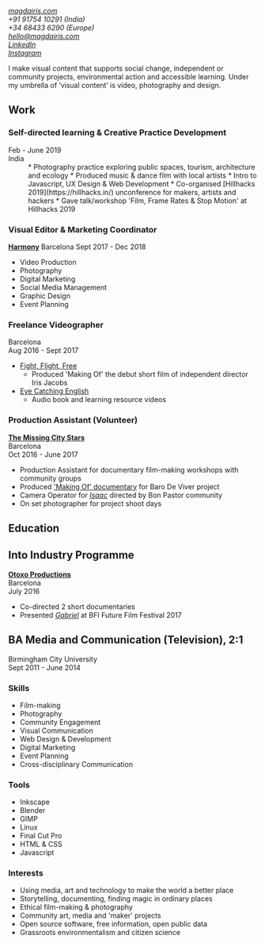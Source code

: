 <header>

</header>

<address>

[magdairis.com](https://magdairis.com)\
+91 91754 10291 (India)\
+34 68433 6290 (Europe)\
hello@magdairis.com\
[LinkedIn](https://www.linkedin.com/in/magdairispetford/)\
[Instagram](https://www.instagram.com/bymagdairis/)

</address>

<section id="statement">
I make visual content that supports social change, independent or community projects, environmental action and accessible learning. Under my umbrella of ‘visual content’ is video, photography and design.
</section>

<section id="work">

# Work

<div class="current">

### Self-directed learning & Creative Practice Development

<dl>
<dt><time>Feb - June 2019</time></dt>
<dt>India</dt>
<dd>
* Photography practice exploring public spaces, tourism, architecture and ecology
* Produced music & dance film with local artists
* Intro to Javascript, UX Design & Web Development
* Co-organised [Hillhacks 2019](https://hillhacks.in/) unconference for makers, artists and hackers
* Gave talk/workshop 'Film, Frame Rates & Stop Motion' at Hillhacks 2019
</dd> 
</dl>

</div>

<div class="harmony">

### Visual Editor & Marketing Coordinator
[**Harmony**](https://www.linkedin.com/company/viaharmony/)
Barcelona
Sept 2017 - Dec 2018
* Video Production
* Photography
* Digital Marketing
* Social Media Management
* Graphic Design
* Event Planning

</div>
<div class="freelance">

### Freelance Videographer
Barcelona\
Aug 2016 - Sept 2017
* [Fight, Flight, Free](http://www.irisjacobs.nl/direction-1)
  * Produced 'Making Of' the debut short film of independent director Iris Jacobs
* [Eye Catching English](http://eyecatchingenglish.com/)
  * Audio book and learning resource videos

</div>
<div class="volunteer">

### Production Assistant (Volunteer)
[**The Missing City Stars**](https://www.themissingcitystars.com/)\
Barcelona\
Oct 2016 - June 2017
* Production Assistant for documentary film-making workshops with community groups
* Produced ['Making Of' documentary](https://vimeo.com/218116691) for Baro De Viver project
* Camera Operator for [_Isaac_](https://vimeo.com/236158121) directed by Bon Pastor community
* On set photographer for project shoot days

</div>
</section>

<section id="education">
<div class="otoxo">

# Education
## Into Industry Programme
[**Otoxo Productions**](https://www.otoxoproductions.com/)\
Barcelona\
July 2016
* Co-directed 2 short documentaries
* Presented [_Gabriel_](https://www.youtube.com/watch?v=bs8PpTm_AYs) at BFI Future Film Festival 2017

</div>
<div class="uni">

## BA Media and Communication (Television), 2:1
Birmingham City University\
Sept 2011 - June 2014

</div>
</section>

<section id="bottom">
<div class="skills">

### Skills
* Film-making
* Photography
* Community Engagement
* Visual Communication
* Web Design & Development
* Digital Marketing
* Event Planning
* Cross-disciplinary Communication

</div>
<div class="tools">

### Tools
* Inkscape
* Blender
* GIMP
* Linux
* Final Cut Pro
* HTML & CSS
* Javascript

</div>
<div class="interests">

### Interests
* Using media, art and technology to make the world a better place
* Storytelling, documenting, finding magic in ordinary places
* Ethical film-making & photography
* Community art, media and 'maker' projects
* Open source software, free information, open public data
* Grassroots environmentalism and citizen science

</div>
</section>

<template id="work-entry">

</template>